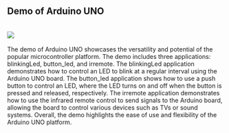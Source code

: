 ## Demo of Arduino UNO
<br>
<img src="https://static.javatpoint.com/tutorial/arduino/images/arduino-uno2.png">
<br><br>
The demo of Arduino UNO showcases the versatility and potential of the popular microcontroller platform. The demo includes three applications: blinkingLed, button_led, and irremote. The blinkingLed application demonstrates how to control an LED to blink at a regular interval using the Arduino UNO board. The button_led application shows how to use a push button to control an LED, where the LED turns on and off when the button is pressed and released, respectively. The irremote application demonstrates how to use the infrared remote control to send signals to the Arduino board, allowing the board to control various devices such as TVs or sound systems. Overall, the demo highlights the ease of use and flexibility of the Arduino UNO platform.
